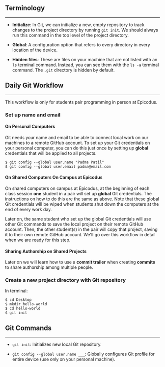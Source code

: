 ## Terminology
<hr />

* **Initialize**: In Git, we can initialize a new, empty repository to track changes to the project directory by running `git init`. We should always run this command in the top level of the project directory.

* **Global**: A configuration option that refers to every directory in every location of the device.

* **Hidden files**: These are files on your machine that are not listed with an `ls` terminal command. Instead, you can see them with the `ls -a` terminal command. The `.git` directory is hidden by default.

## Daily Git Workflow
<hr />

This workflow is only for students pair programming in person at Epicodus.

### Set up name and email

#### On Personal Computers

Git needs your name and email to be able to connect local work on our machines to a remote GitHub account. To set up your Git credentials on your personal computer, you can do this just once by setting up **global** credentials that will be applied to all projects. 

```shell
$ git config --global user.name "Padma Patil"
$ git config --global user.email padma@email.com
```

#### On Shared Computers On Campus at Epicodus

On shared computers on campus at Epicodus, at the beginning of each class session **one** student in a pair will set up **global** Git credentials. The instructions on how to do this are the same as above. Note that these global Git credentials will be wiped when students shut down the computers at the end of every work day. 

Later on, the same student who set up the global Git credentials will use other Git commands to save the local project on their remote GitHub account. Then, the other student(s) in the pair will copy that project, saving it to their own remote GitHub account. We'll go over this workflow in detail when we are ready for this step.

#### Sharing Authorship on Shared Projects

Later on we will learn how to use a **commit trailer** when creating **commits** to share authorship among multiple people. 

### Create a new project directory with Git repository

In terminal:

```shell
$ cd Desktop
$ mkdir hello-world
$ cd hello-world
$ git init
```

## Git Commands
<hr />

* `git init`:   Initializes new local Git repository.

* `git config --global user.name ___`:  Globally configures Git profile for entire device (use only on your personal machine).
